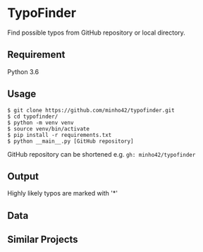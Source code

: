 # TypoFinder

Find possible typos from GitHub repository or local directory.

## Requirement

Python 3.6

## Usage

```
$ git clone https://github.com/minho42/typofinder.git
$ cd typofinder/
$ python -m venv venv
$ source venv/bin/activate
$ pip install -r requirements.txt
$ python __main__.py [GitHub repository]
```

GitHub repository can be shortened e.g. `gh: minho42/typofinder`

## Output

Highly likely typos are marked with '\*'

## Data

## Similar Projects
